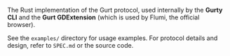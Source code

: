 The Rust implementation of the Gurt protocol, used internally by the **Gurty CLI** and the **Gurt GDExtension** (which is used by Flumi, the official browser).

See the `examples/` directory for usage examples. For protocol details and design, refer to `SPEC.md` or the source code.